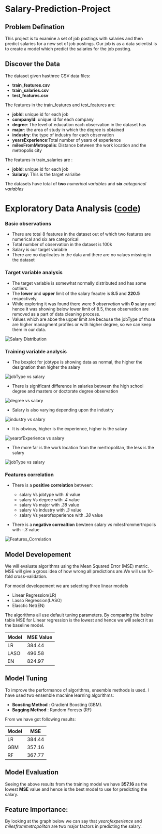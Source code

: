 # Salary-Prediction-Project

## Problem Defination
This project is to examine a set of job postings with salaries and then predict salaries for a new set of job postings. Our job is as a data scientist is to create a model which predict the salaries for the job posting.

## Discover the Data

The dataset given hasthree CSV data files:
+ **train_features.csv**
+ **train_salaries.csv**
+ **test_features.csv**

The features in the train_features and test_features are:

+ **jobId**: unique id for each job
+ **companyId**: unique id for each company
+ **degree**: The level of education each observation in the dataset has
+ **major**: the area of study in which the degree is obtained
+ **industry**: the type of industry for each observation
+ **yearsExperience**:Total number of years of experience
+ **milesFromMetropolis**: Distance between the work location and the metropolis city

The features in train_salaries are :
+ **jobId**: unique id for each job
+ **Salaray**: This is the target varialbe

The datasets have total of **two** *numerical variables* and **six** *categorical variables*

# Exploratory Data Analysis ([code](https://github.com/DhruTewa/Salary-Prediction-Project/blob/master/Salary%20Prediction%20Project_EDA.ipynb))

### Basic observations

+ There are total 8 features in the dataset out of which two features are numerical and six are categorical
+ Total number of observation in the dataset is 100k
+ Salary is our target variable
+ There are no duplicates in the data and there are no values missing in the dataset

### Target variable analysis

+ The target variable is somewhat normally distributed and has some outliers.
+ The **lower** and **upper** limit of the salary feautre is **8.5** and **220.5** respectively.
+ While exploring it was found there were *5 observation* with **0** salary and hence it was showing below lower limit of 8.5, those observation are removed as a part of data cleaning process.
+ Values which are aboe the upper limit are because the jobType of those are higher managment profiles or with higher degree, so we can keep them in our data.

![Salary Distribution](https://github.com/DhruTewa/Salary-Prediction-Project/blob/master/Images/Salary%20Distribution.png)



### Training variable analysis

+ The boxplot for jobtype is showing data as normal, the higher the designation then higher the salary

![jobType vs salary](https://github.com/DhruTewa/Salary-Prediction-Project/blob/master/Images/jobtype%20_vs_salary.png)

+ There is significant difference in salaries between the high school degree and masters or doctorate degree observation

![degree vs salary](https://github.com/DhruTewa/Salary-Prediction-Project/blob/master/Images/degree%20_vs_salary.png)

+ Salary is also varying depending upon the industry

![industry vs salary](https://github.com/DhruTewa/Salary-Prediction-Project/blob/master/Images/industry%20_vs_salary.png)

+ It is obvious, higher is the experience, higher is the salary

![yearofExperience vs salary](https://github.com/DhruTewa/Salary-Prediction-Project/blob/master/Images/yearofexperience_vs_salary.png)

+ The more far is the work location from the mertropolitan, the less is the salary

![jobType vs salary](https://github.com/DhruTewa/Salary-Prediction-Project/blob/master/Images/milesfrommetropolis_vs_salary.png)

### Features correlation

+ There is a **positive correlation** between:
    + salary Vs jobtype with *.6* value
    + salary Vs degree with *.4* value
    + salary Vs major with *.38* value
    + salary Vs industry with *.3* value
    + salary Vs yearofexperience with *.38* value

+ There is a **negative correaltion** bewteen salary vs milesfrommertropolis with *-.3* value

![Features_Correlation](https://github.com/DhruTewa/Salary-Prediction-Project/blob/master/Images/features_correlation.png)

## Model Developement
We will evaluate algorithms using the Mean Squared Error (MSE) metric. MSE will give a gross idea of how wrong all predictions are.We will use 10-fold cross-validation.

For model developement we are selecting three linear models
- Linear Regression(LR)
- Lasso Regression(LASO)
- Elasctic Net(EN)

The algorithms all use default tuning parameters. By comparing the below table MSE for Linear regression is the lowest and hence we will select it as the baseline model.

|Model |MSE Value|
|------|---------|
|LR    |384.44  |
|LASO  |496.58  |
|EN    |824.97  |


## Model Tuning

To improve the performance of algorithms, ensemble methods is used. I have used two ensemble machine learning algorithms:

- **Boosting Method** : Gradient Boosting (GBM).
- **Bagging Method**  : Random Forests (RF)

From we have got following results:

|Model|MSE   |
|-----|------|
|LR   |384.44|
|GBM  |357.16|
|RF   |367.77|

## Model Evaluation

Seeing the above results from the training model we have **357.16** as the lowest **MSE** value and hence is the best model to use for predicting the salary.

## Feature Importance:

By looking at the graph below we can say that *yearofexperience* and *milesfrommetropolitan* are two major factors in predicting the salary.























